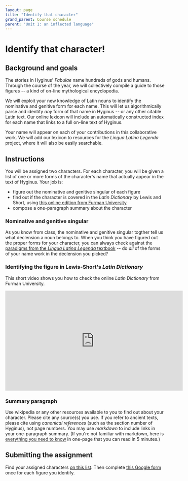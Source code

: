 ```yaml
---
layout: page
title: "Identify that character"
grand_parent: Course schedule
parent: "Unit 1: an inflected language"
---
```


# Identify that character!


## Background and goals

The stories in Hyginus' *Fabulae* name hundreds of gods and humans.  Through the course of the year, we will collectively compile a guide to those figures -- a kind of on-line mythological encyclopedia.

We will exploit your new knowledge of Latin nouns to identify the nominative and genitive form for each name.  This will let us algorithmically parse and identify *any* form of that name in Hyginus -- or any other citable Latin text.  Our online lexicon will include an automatically constructed index for each name that links to a full on-line text of Hyginus.  

Your name will appear on each of your contributions in this collaborative work. We will add our lexicon to resources for the *Lingua Latina Legenda* project, where it will also be easily searchable.


## Instructions

You will be assigned two characters. For each character, you will be given a list of one or more forms of the character's name that actually appear in the text of Hyginus.  Your job is:

- figure out the nominative and genitive singular of each figure
- find out if the character is covered in the *Latin Dictionary* by Lewis and Short, using [this online edition from Furman University](http://folio2.furman.edu/lewis-short/)
- compose a one-paragraph summary about the character



### Nominative and genitive singular

As you know from class, the nominative and genitive singular togther tell us what declension a noun belongs to. When you think you have figured out the proper forms for your character, you can always check against the [paradigms from the *Lingua Latina Legenda* textbook](https://lingualatina.github.io/textbook/reference/nouns-paradigms/) -- do *all* of the forms of your name work in the declension you picked?

### Identifying the figure in Lewis-Short's *Latin Dictionary*

This short video shows you how to check the online *Latin Dictionary* from Furman University.


<iframe width="560" height="315" src="https://www.youtube.com/embed/ueo_LXaop-8" frameborder="0" allow="accelerometer; autoplay; encrypted-media; gyroscope; picture-in-picture" allowfullscreen></iframe>


### Summary paragraph

Use wikipedia or any other resources available to you to find out about your character.  Please cite any source(s) you use.  If you refer to ancient texts, please cite using *canonical references* (such as the section number of Hyginus), not page numbers.  You may use *markdown* to include links in your one-paragraph summary.  (If you're not familiar with markdown, here is [everything you need to know](https://www.remarq.io/articles/five-minutes-to-markdown-mastery/) in one-page that you can read in 5 minutes.)




## Submitting the assignment

Find your assigned characters [on this list](./assignment/).  Then complete [this Google form](https://forms.gle/aADwjjHmpG8ygFUz8) once for each figure you identify.
